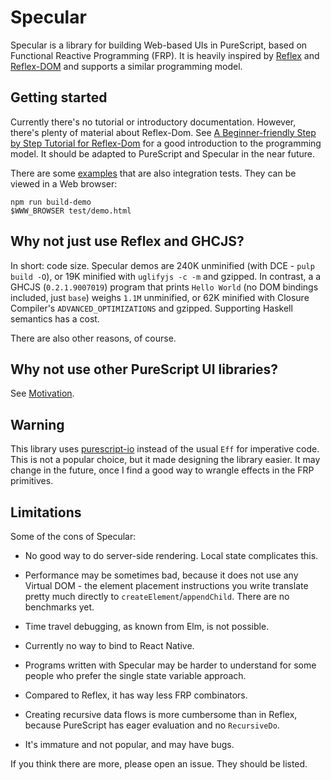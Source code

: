 # Specular

Specular is a library for building Web-based UIs in PureScript, based on
Functional Reactive Programming (FRP). It is heavily inspired by
[Reflex][reflex] and [Reflex-DOM][reflex-dom] and supports a similar programming
model.

## Getting started

Currently there's no tutorial or introductory documentation. However, there's
plenty of material about Reflex-Dom. See
[A Beginner-friendly Step by Step Tutorial for Reflex-Dom](https://github.com/hansroland/reflex-dom-inbits/blob/master/tutorial.md)
for a good introduction to the programming model. It should be adapted to
PureScript and Specular in the near future.

There are some [examples](test/browser/examples) that are also integration
tests. They can be viewed in a Web browser:

```
npm run build-demo
$WWW_BROWSER test/demo.html
```

## Why not just use Reflex and GHCJS?

In short: code size. Specular demos are 240K unminified (with DCE - `pulp build
-O`), or 19K minified with `uglifyjs -c -m` and gzipped. In contrast, a a GHCJS
(`0.2.1.9007019`) program that prints `Hello World` (no DOM bindings included,
just `base`) weighs `1.1M` unminified, or 62K minified with Closure Compiler's
`ADVANCED_OPTIMIZATIONS` and gzipped. Supporting Haskell semantics has a cost.

There are also other reasons, of course.

## Why not use other PureScript UI libraries?

See [Motivation](doc/Motivation.md).

## Warning

This library uses [purescript-io](https://github.com/slamdata/purescript-io)
instead of the usual `Eff` for imperative code. This is not a popular choice,
but it made designing the library easier. It may change in the future, once I
find a good way to wrangle effects in the FRP primitives.

## Limitations

Some of the cons of Specular:

- No good way to do server-side rendering. Local state complicates this.

- Performance may be sometimes bad, because it does not use any Virtual DOM -
  the element placement instructions you write translate pretty much directly to
  `createElement`/`appendChild`. There are no benchmarks yet.

- Time travel debugging, as known from Elm, is not possible.

- Currently no way to bind to React Native.

- Programs written with Specular may be harder to understand for some people who
  prefer the single state variable approach.

- Compared to Reflex, it has way less FRP combinators.

- Creating recursive data flows is more cumbersome than in Reflex, because
  PureScript has eager evaluation and no `RecursiveDo`.

- It's immature and not popular, and may have bugs.

If you think there are more, please open an issue. They should be listed.

[reflex]: https://github.com/reflex-frp/reflex
[reflex-dom]: https://github.com/reflex-frp/reflex-dom
